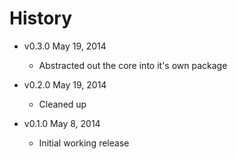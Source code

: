 # History

- v0.3.0 May 19, 2014
	- Abstracted out the core into it's own package

- v0.2.0 May 19, 2014
	- Cleaned up

- v0.1.0 May 8, 2014
	- Initial working release
